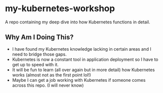 # my-kubernetes-workshop
A repo containing my deep dive into how Kubernetes functions in detail.

## Why Am I Doing This?
- I have found my Kubernetes knowledge lacking in certain areas and I need to bridge those gaps.
- Kubernetes is now a constant tool in application deployment so I have to get up to speed with it.
- It will be fun to learn (all over again but in more detail) how Kubernetes works (almost not as the first point lol!)
- Maybe I can get a job working with Kubernetes if someone comes across this repo. (I will never know)
